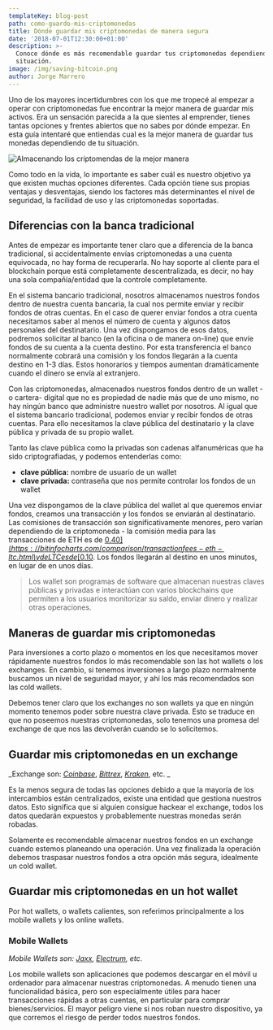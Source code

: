 ```yaml
---
templateKey: blog-post
path: como-guardo-mis-criptomonedas
title: Dónde guardar mis criptomonedas de manera segura
date: '2018-07-01T12:30:00+01:00'
description: >-
  Conoce dónde es más recomendable guardar tus criptomonedas dependiendo de tu
  situación.
image: /img/saving-bitcoin.png
author: Jorge Marrero
---
```

Uno de los mayores incertidumbres con los que me tropecé al empezar a operar con criptomonedas fue encontrar la mejor manera de guardar mis activos. Era un sensación parecida a la que sientes al emprender, tienes tantas opciones y frentes abiertos que no sabes por dónde empezar. En esta guía intentaré que entiendas cual es la mejor manera de guardar tus monedas dependiendo de tu situación.

![Almacenando los criptomendas de la mejor manera](/img/saving-bitcoin.jpg)

Como todo en la vida, lo importante es saber cuál es nuestro objetivo ya que existen muchas opciones diferentes. Cada opción tiene sus propias ventajas y desventajas, siendo los factores más determinantes el nivel de seguridad, la facilidad de uso y las criptomonedas soportadas.

## Diferencias con la banca tradicional

Antes de empezar es importante tener claro que a diferencia de la banca tradicional, si accidentalmente envías criptomonedas a una cuenta equivocada, no hay forma de recuperarla. No hay soporte al cliente para el blockchain porque está completamente descentralizada, es decir, no hay una sola compañía/entidad que la controle completamente.

En el sistema bancario tradicional, nosotros almacenamos nuestros fondos dentro de nuestra cuenta bancaria, la cual nos permite enviar y recibir fondos de otras cuentas. En el caso de querer enviar fondos a otra cuenta necesitamos saber al menos el número de cuenta y algunos datos personales del destinatario. Una vez dispongamos de esos datos, podremos solicitar al banco (en la oficina o de manera on-line) que envíe fondos de su cuenta a la cuenta destino. Por esta transferencia el banco normalmente cobrará una comisión y los fondos llegarán a la cuenta destino en 1-3 días. Estos honorarios y tiempos aumentan dramáticamente cuando el dinero se envía al extranjero.

Con las criptomonedas, almacenados nuestros fondos dentro de un wallet -o cartera- digital que no es propiedad de nadie más que de uno mismo, no hay ningún banco que administre nuestro wallet por nosotros. Al igual que el sistema bancario tradicional, podemos enviar y recibir fondos de otras cuentas. Para ello necesitamos la clave pública del destinatario y la clave pública y privada de su propio wallet.

Tanto las clave pública como la privadas son cadenas alfanuméricas que ha sido criptografiadas, y podemos entenderlas como:

* **clave pública:** nombre de usuario de un wallet
* **clave privada:** contraseña que nos permite controlar los fondos de un wallet

Una vez dispongamos de la clave pública del wallet al que queremos enviar fondos, creamos una transacción y los fondos se enviarán al destinatario. Las comisiones de transacción son significativamente menores, pero varían dependiendo de la criptomoneda - la comisión media para las transacciones de ETH es de [$0.40](https://bitinfocharts.com/comparison/transactionfees-eth-ltc.html) y de LTC es de [$0.10](https://bitinfocharts.com/comparison/litecoin-transactionfees.html). Los fondos llegarán al destino en unos minutos, en lugar de en unos días.

> Los wallet son programas de software que almacenan nuestras claves públicas y privadas e interactúan con varios blockchains que permiten a los usuarios monitorizar su saldo, enviar dinero y realizar otras operaciones.

## Maneras de guardar mis criptomonedas

Para inversiones a corto plazo o momentos en los que necesitamos mover rápidamente nuestros fondos lo más recomendable son las hot wallets o los exchanges. En cambio, si tenemos inversiones a largo plazo normalmente buscamos un nivel de seguridad mayor, y ahí los más recomendados son las cold wallets. 

Debemos tener claro que los exchanges no son wallets ya que en ningún momento tenemos poder sobre nuestra clave privada. Esto se traduce en que no poseemos nuestras criptomonedas, solo tenemos una promesa del exchange de que nos las devolverán cuando se lo solicitemos.

## Guardar mis criptomonedas en un exchange

_Exchange son: _[_Coinbase_](https://www.coinbase.com/)_, _[_Bittrex_](https://bittrex.com/)_, _[_Kraken_](https://www.kraken.com/)_, etc.
_

Es la menos segura de todas las opciones debido a que la mayoría de los intercambios están centralizados, existe una entidad que gestiona nuestros datos. Esto significa que si alguien consigue hackear el exchange, todos los datos quedarán expuestos y probablemente nuestras monedas serán robadas.

Solamente es recomendable almacenar nuestros fondos en un exchange cuando estemos planeando una operación. Una vez finalizada la operación debemos traspasar nuestros fondos a otra opción más segura, idealmente un cold wallet.

## Guardar mis criptomonedas en un hot wallet

Por hot wallets, o wallets calientes, son referimos principalmente a los mobile wallets y los online wallets. 

### Mobile Wallets

_Mobile Wallets son: _[_Jaxx_](https://jaxx.io/)_, _[_Electrum_](https://electrum.org/)_, etc._

Los mobile wallets son aplicaciones que podemos descargar en el móvil u ordenador para almacenar nuestras criptomonedas. A menudo tienen una funcionalidad básica, pero son especialmente útiles para hacer transacciones rápidas a otras cuentas, en particular para comprar bienes/servicios. El mayor peligro viene si nos roban nuestro dispositivo, ya que corremos el riesgo de perder todos nuestros fondos.
